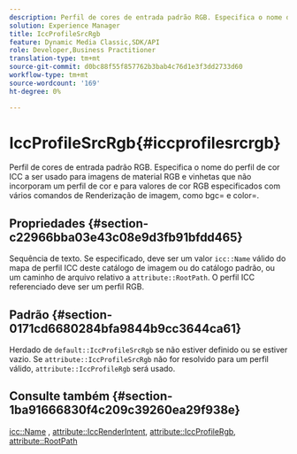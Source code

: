 ```yaml
---
description: Perfil de cores de entrada padrão RGB. Especifica o nome do perfil de cor ICC a ser usado para imagens de material RGB e vinhetas que não incorporam um perfil de cor e para valores de cor RGB especificados com vários comandos de Renderização de imagem, como bgc= e color=.
solution: Experience Manager
title: IccProfileSrcRgb
feature: Dynamic Media Classic,SDK/API
role: Developer,Business Practitioner
translation-type: tm+mt
source-git-commit: d0bc88f55f857762b3bab4c76d1e3f3dd2733d60
workflow-type: tm+mt
source-wordcount: '169'
ht-degree: 0%

---
```



# IccProfileSrcRgb{#iccprofilesrcrgb}

Perfil de cores de entrada padrão RGB. Especifica o nome do perfil de cor ICC a ser usado para imagens de material RGB e vinhetas que não incorporam um perfil de cor e para valores de cor RGB especificados com vários comandos de Renderização de imagem, como bgc= e color=.

## Propriedades {#section-c22966bba03e43c08e9d3fb91bfdd465}

Sequência de texto. Se especificado, deve ser um valor `icc::Name` válido do mapa de perfil ICC deste catálogo de imagem ou do catálogo padrão, ou um caminho de arquivo relativo a `attribute::RootPath`. O perfil ICC referenciado deve ser um perfil RGB.

## Padrão {#section-0171cd6680284bfa9844b9cc3644ca61}

Herdado de `default::IccProfileSrcRgb` se não estiver definido ou se estiver vazio. Se `attribute::IccProfileSrcRgb` não for resolvido para um perfil válido, `attribute::IccProfileRgb` será usado.

## Consulte também {#section-1ba91666830f4c209c39260ea29f938e}

[icc::Name](../../../../../ir-api/material-cat/image-rendering-api-ref/c-ir-material-catalog/c-ir-icc-profile-map-reference/r-ir-name-icc.md#reference-7a293ede360e433782575f8f6a562ac2) ,  [attribute::IccRenderIntent](../../../../../ir-api/material-cat/image-rendering-api-ref/c-ir-material-catalog/c-ir-attributes-reference/r-ir-iccrenderintent.md#reference-3b80b7a4c25545a593c5076f318b5c40),  [attribute::IccProfileRgb](../../../../../ir-api/material-cat/image-rendering-api-ref/c-ir-material-catalog/c-ir-attributes-reference/r-ir-iccprofilergb.md#reference-cdaad25b155646ffa382d722fd324b30),  [attribute::RootPath](../../../../../ir-api/material-cat/image-rendering-api-ref/c-ir-material-catalog/c-ir-attributes-reference/r-ir-rootpath.md#reference-a4d7c96b62e14fcbad1740c702f160f3)
